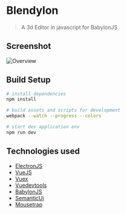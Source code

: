 # Blendylon

> A 3d Editor in javascript for BabylonJS

## Screenshot
![Overview](http://i.imgur.com/LcwBofl.png)

## Build Setup

``` bash
# install dependencies
npm install

# build assets and scripts for development
webpack --watch --progress --colors

# start dev application env
npm run dev
``` 

## Technologies used
- [ElectronJS](https://electron.atom.io/)
- [VueJS](https://vuejs.org/)
- [Vuex](https://github.com/vuejs/vuex)
- [Vuedevtools](https://github.com/vuejs/vue-devtools)
- [BabylonJS](https://electron.atom.io/)
- [SemanticUi](http://semantic-ui.com/)
- [Mousetrap](https://craig.is/killing/mice)
